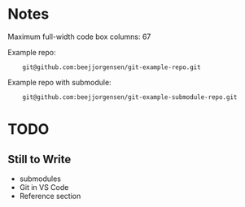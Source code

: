 # Notes

Maximum full-width code box columns: 67

Example repo:
```
    git@github.com:beejjorgensen/git-example-repo.git
```

Example repo with submodule:
```
    git@github.com:beejjorgensen/git-example-submodule-repo.git
```

# TODO

## Still to Write

* submodules
* Git in VS Code
* Reference section

